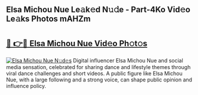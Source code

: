 ## Elsa Michou Nue Le𝚊k𝚎d N𝚞𝚍e - Part-4Ko Vid𝚎o Le𝚊ks Photos mAHZm

# <h2><a href="http://fb5a0b6.evod.top/?m=Elsa+Michou+Nue">🔗 👉🔴 Elsa Michou Nue Vid𝚎o Ph𝚘t𝚘s</a></h2>

[![Elsa Michou Nue N𝚞d𝚎s](https://i.imgur.com/8V9OHl7.gif)](http://fb5a0b6.evod.top/?m=Elsa+Michou+Nue)
Digital influencer Elsa Michou Nue and social media sensation, celebrated for sharing dance and lifestyle themes through viral dance challenges and short videos. A public figure like Elsa Michou Nue, with a large following and a strong voice, can shape public opinion and influence policy. 
